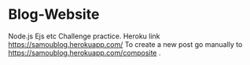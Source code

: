 # Blog-Website
Node.js Ejs etc Challenge practice. Heroku link https://samoublog.herokuapp.com/ 
To create a new post go manually to https://samoublog.herokuapp.com/composite .
